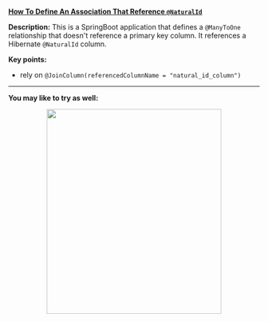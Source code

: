 
**[How To Define An Association That Reference `@NaturalId`](https://github.com/AnghelLeonard/Hibernate-SpringBoot/tree/master/HibernateSpringBootReferenceNaturalId)**

**Description:** This is a SpringBoot application that defines a `@ManyToOne` relationship that doesn't reference a primary key column. It references a Hibernate `@NaturalId` column.

**Key points:**
- rely on `@JoinColumn(referencedColumnName = "natural_id_column")`

-------------------------------

**You may like to try as well:**
<a href="https://leanpub.com/java-persistence-performance-illustrated-guide"><p align="center"><img src="https://github.com/AnghelLeonard/Hibernate-SpringBoot/blob/master/Java%20Persistence%20Performance%20Illustrated%20Guide.jpg" height="410" width="350"/></p></a>
